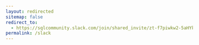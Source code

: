 ```yaml
---
layout: redirected
sitemap: false
redirect_to:
  - https://sqlcommunity.slack.com/join/shared_invite/zt-f7piwkw2-5aHYk050HDV2RjB9OdaOYw#/
permalink: /slack
---
```


